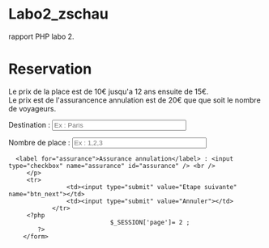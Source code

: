 # Labo2_zschau
rapport PHP labo 2.

<html>
<head>
	<meta charset="utf-8" />
	<title>Reservation : acceuil</title>
   <!--  <link rel="stylesheet" href="style.css" type="text/css"> -->

</head>
<body>
<h1>Reservation</h1>
    <p>
            Le prix de la place est de
            10€ jusqu'a 12 ans ensuite de 15€.<br>
            Le prix est de l'assurancence annulation
            est de 20€ que que soit le nombre de voyageurs.
        </p>


<form method="post" action="index.php">
    <p>
       <label for="destination">Destination</label> : <input type="text" name="destination"  placeholder="Ex : Paris" size="30" maxlength="10" /><br />
   </p>
    <p>
       <label for="Nb_place">Nombre de place</label> : <input type="text" name="Nb_place"  placeholder="Ex : 1,2,3" size="30" maxlength="10"/><br />
   </p>
   
      <label for="assurance">Assurance annulation</label> : <input type="checkbox" name="assurance" id="assurance" /> <br />
		 </p>
		 <tr>
					<td><input type="submit" value="Etape suivante" name="btn_next"></td>
					<td><input type="submit" value="Annuler"></td>
				</tr>
		 <?php
								$_SESSION['page']= 2 ;
			?>
		</form>
</body>
</html>
